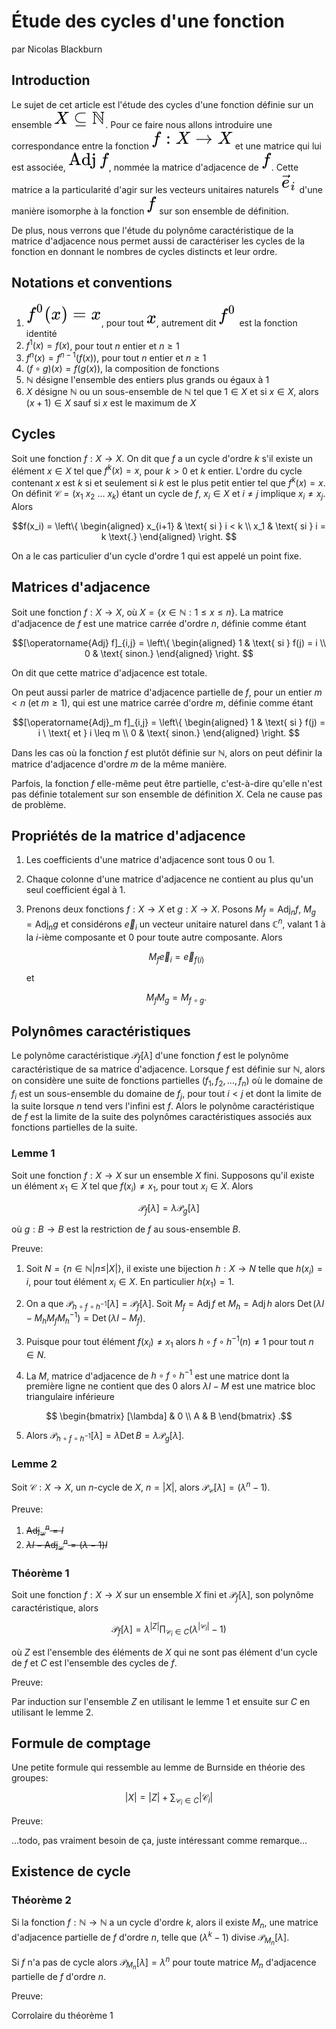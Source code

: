 # Étude des cycles d'une fonction

par Nicolas Blackburn

## Introduction

Le sujet de cet article est l'étude des cycles d'une fonction définie sur un ensemble ![$X \subseteq \mathbb{N}$](images/WCBcc3Vic2V0ZXEgXG1hdGhiYntOfQ__.svg). Pour ce faire nous allons introduire une correspondance entre la fonction ![$f:X \to X$](images/ZjpYIFx0byBY.svg) et une matrice qui lui est associée, ![$\operatorname{Adj} f$](images/XG9wZXJhdG9ybmFtZXtBZGp9IGY_.svg), nommée la matrice d'adjacence de ![$f$](images/Zg__.svg). Cette matrice a la particularité d'agir sur les vecteurs unitaires naturels ![$\vec e_i$](images/XHZlYyBlX2k_.svg) d'une manière isomorphe à la fonction ![$f$](images/Zg__.svg) sur son ensemble de définition. 

De plus, nous verrons que l'étude du polynôme caractéristique de la matrice d'adjacence nous permet aussi de caractériser les cycles de la fonction en donnant le nombres de cycles distincts et leur ordre.

## Notations et conventions

1. ![$f^0(x) = x$](images/Zl4wKHgpID0geA__.svg), pour tout ![$x$](images/eA__.svg), autrement dit ![$f^0$](images/Zl4w.svg) est la fonction identité
2. $f^1(x) = f(x)$, pour tout $n$ entier et $n \geq 1$
3. $f^n(x) = f^{n-1}(f(x))$, pour tout $n$ entier et $n \geq 1$
4. $(f \circ g) (x) = f(g(x))$, la composition de fonctions
5. $\mathbb{N}$ désigne l'ensemble des entiers plus grands ou égaux à $1$
6. $X$ désigne $\mathbb{N}$ ou un sous-ensemble de $\mathbb{N}$ tel que $1 \in X$ et si $x \in X$, alors $(x+1) \in X$ sauf si $x$ est le maximum de $X$

## Cycles

Soit une fonction $f:X \to X$. On dit que $f$ a un cycle d'ordre $k$ s'il existe un élément $x \in X$ tel que $f^k(x) = x$, pour $k > 0$ et $k$ entier. L'ordre du cycle contenant $x$ est $k$ si et seulement si $k$ est le plus petit entier tel que $f^k(x) = x$. On définit $\mathcal{C} = (x_1 \  x_2 \ \ldots \  x_k)$ étant un cycle de $f$, $x_i \in X$ et $i \neq j$ implique $x_i \neq x_j$. Alors 

$$f(x_i) = \left\{ \begin{aligned}
    x_{i+1} & \text{ si } i < k \\
    x_1 & \text{ si } i = k \text{.}
\end{aligned} \right. $$

On a le cas particulier d'un cycle d'ordre $1$ qui est appelé un point fixe.

## Matrices d'adjacence

Soit une fonction $f:X \to X$, où $X = \{x \in \mathbb{N}: 1 \leq x \leq n\}$. La matrice d'adjacence de $f$ est une matrice carrée d'ordre $n$, définie comme étant

$$[\operatorname{Adj} f]_{i,j} = \left\{ \begin{aligned}
    1 & \text{ si } f(j) = i \\
    0 & \text{ sinon.}
\end{aligned} \right. $$

On dit que cette matrice d'adjacence est totale.

On peut aussi parler de matrice d'adjacence partielle de $f$, pour un entier $m < n$ (et $m \geq 1$), qui est une matrice carrée d'ordre $m$, définie comme étant

$$[\operatorname{Adj}_m f]_{i,j} = \left\{ \begin{aligned}
    1 & \text{ si } f(j) = i \ \text{ et } i \leq m \\
    0 & \text{ sinon.}
\end{aligned} \right. $$

Dans les cas où la fonction $f$ est plutôt définie sur $\mathbb{N}$, alors on peut définir la matrice d'adjacence d'ordre $m$ de la même manière.

Parfois, la fonction $f$ elle-même peut être partielle, c'est-à-dire qu'elle n'est pas définie totalement sur son ensemble de définition $X$. Cela ne cause pas de problème.
    
## Propriétés de la matrice d'adjacence

1. Les coefficients d'une matrice d'adjacence sont tous $0$ ou $1$.

2. Chaque colonne d'une matrice d'adjacence ne contient au plus qu'un seul coefficient égal à $1$.

3. Prenons deux fonctions $f:X \to X$ et $g:X \to X$. Posons $M_f = \operatorname{Adj}_n f$, $M_g = \operatorname{Adj}_n g$ et considérons $\vec e_i$ un vecteur unitaire naturel dans $\mathbb{C}^n$, valant $1$ à la $i$-ième composante et $0$ pour toute autre composante. Alors

    $$M_f \vec e_i = \vec e_{f(i)}$$

    et 

    $$M_f M_g = M_{f \circ g}.$$

## Polynômes caractéristiques

Le polynôme caractéristique $\mathcal{P}_f[\lambda]$ d'une fonction $f$ est le polynôme caractéristique de sa matrice d'adjacence. Lorsque $f$ est définie sur $\mathbb{N}$, alors on considère une suite de fonctions partielles $(f_1, f_2, \dots, f_n)$ où le domaine de $f_i$ est un sous-ensemble du domaine de $f_j$, pour tout $i < j$ et dont la limite de la suite lorsque $n$ tend vers l'infini est $f$. Alors le polynôme caractéristique de $f$ est la limite de la suite des polynômes caractéristiques associés aux fonctions partielles de la suite. 

### Lemme 1

Soit une fonction $f:X \to X$ sur un ensemble $X$ fini. Supposons qu'il existe un élément $x_1 \in X$ tel que $f(x_i) \not = x_1$, pour tout $x_i \in X$. Alors 

$$\mathcal{P}_f[\lambda] = \lambda \mathcal{P}_g[\lambda]$$

où $g:B \to B$ est la restriction de $f$ au sous-ensemble $B$.

Preuve:

1. Soit $N = \{n \in \mathbb{N} | n \leq |X|\}$, il existe une bijection $h:X \to N$ telle que $h(x_i) = i$, pour tout élément $x_i \in X$. En particulier $h(x_1) = 1$.

2. On a que $\mathcal{P}_{h \circ f \circ h^{-1}}[\lambda] = \mathcal{P}_f[\lambda]$. Soit $M_f = \operatorname{Adj} f$ et $M_h = \operatorname{Adj} h$ alors $\operatorname{Det} (\lambda I - M_h M_f M_h^{-1}) = \operatorname{Det} (\lambda I - M_f)$.

3. Puisque pour tout élément $f(x_i) \not = x_1$ alors $h \circ f \circ h^{-1} (n) \not = 1$ pour tout $n \in N$. 

4. La $M$, matrice d'adjacence de $h \circ f \circ h^{-1}$ est une matrice dont la première ligne ne contient que des $0$ alors $\lambda I - M$ est une matrice bloc triangulaire inférieure

$$
\begin{bmatrix}
    [\lambda] & 0 \\
    A & B 
\end{bmatrix}
.$$

5. Alors $\mathcal{P}_{h \circ f \circ h^{-1}}[\lambda] = \lambda \operatorname{Det} B = \lambda \mathcal{P}_g[\lambda]$.

### Lemme 2

Soit $\mathcal C:X \to X$, un $n$-cycle de $X$, $n = |X|$, alors $\mathcal{P}_{\mathcal C}[\lambda] = (\lambda^n - 1)$.

Preuve:

1. ~~$\operatorname{Adj}_{\mathcal C}^n = I$~~
2. ~~$\lambda I - \operatorname{Adj}_{\mathcal C}^n = (\lambda - 1) I$~~

### Théorème 1

Soit une fonction $f:X \to X$ sur un ensemble $X$ fini et $\mathcal{P}_f[\lambda]$, son polynôme caractéristique, alors 

$$\mathcal{P}_f[\lambda] = \lambda^{|Z|} \prod_{\mathcal{C}_i \in C} (\lambda^{|\mathcal{C}_i|} - 1)$$

où $Z$ est l'ensemble des éléments de $X$ qui ne sont pas élément d'un cycle de $f$ et $C$ est l'ensemble des cycles de $f$.

Preuve:

Par induction sur l'ensemble $Z$ en utilisant le lemme 1 et ensuite sur $C$ en utilisant le lemme 2.

## Formule de comptage

Une petite formule qui ressemble au lemme de Burnside en théorie des groupes:

$$|X| = |Z| + \sum_{\mathcal{C}_i \in C} |\mathcal{C}_i|$$

Preuve:

...todo, pas vraiment besoin de ça, juste intéressant comme remarque...

## Existence de cycle

### Théorème 2

Si la fonction $f:\mathbb{N} \to \mathbb{N}$ a un cycle d'ordre $k$, alors il existe $M_n$, une matrice d'adjacence partielle de $f$ d'ordre $n$, telle que $(\lambda^k - 1)$ divise $\mathcal{P}_{M_n}[\lambda]$. 

Si $f$ n'a pas de cycle alors $\mathcal{P}_{M_n}[\lambda] = \lambda^n$ pour toute matrice $M_n$ d'adjacence partielle de $f$ d'ordre $n$.

Preuve:

Corrolaire du théorème 1
